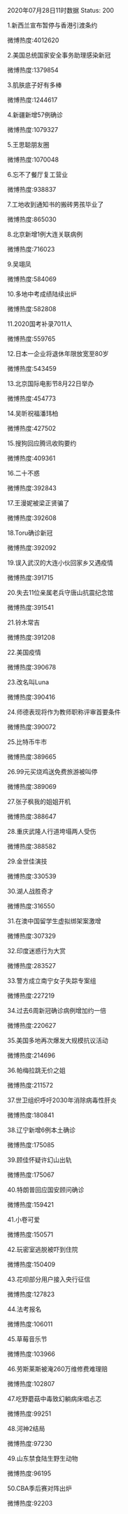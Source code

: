 2020年07月28日11时数据
Status: 200

1.新西兰宣布暂停与香港引渡条约

微博热度:4012620

2.美国总统国家安全事务助理感染新冠

微博热度:1379854

3.肌肤底子好有多棒

微博热度:1244617

4.新疆新增57例确诊

微博热度:1079327

5.王思聪朋友圈

微博热度:1070048

6.忘不了餐厅复工营业

微博热度:938837

7.工地收到通知书的搬砖男孩毕业了

微博热度:865030

8.北京新增1例大连关联病例

微博热度:716023

9.吴翊凤

微博热度:584069

10.多地中考成绩陆续出炉

微博热度:582808

11.2020国考补录7011人

微博热度:559765

12.日本一企业将退休年限放宽至80岁

微博热度:543459

13.北京国际电影节8月22日举办

微博热度:454773

14.吴昕祝福潘玮柏

微博热度:427502

15.搜狗回应腾讯收购要约

微博热度:409361

16.二十不惑

微博热度:392843

17.王漫妮被梁正贤骗了

微博热度:392608

18.Toru确诊新冠

微博热度:392092

19.误入武汉的大连小伙回家乡又遇疫情

微博热度:391715

20.失去11位亲属老兵守唐山抗震纪念馆

微博热度:391541

21.铃木常吉

微博热度:391208

22.美国疫情

微博热度:390678

23.改名叫Luna

微博热度:390416

24.师德表现将作为教师职称评审首要条件

微博热度:390072

25.比特币牛市

微博热度:389665

26.99元买烧鸡送免费旅游被叫停

微博热度:389069

27.张子枫我的姐姐开机

微博热度:388647

28.重庆武隆人行道垮塌两人受伤

微博热度:388582

29.金世佳演技

微博热度:330539

30.湖人战胜奇才

微博热度:316550

31.在澳中国留学生虚拟绑架案激增

微博热度:307329

32.印度迷惑行为大赏

微博热度:283527

33.警方成立南宁女子失踪专案组

微博热度:227219

34.过去6周新冠确诊病例增加约一倍

微博热度:220627

35.美国多地再次爆发大规模抗议活动

微博热度:214696

36.帕梅拉跳无价之姐

微博热度:211572

37.世卫组织呼吁2030年消除病毒性肝炎

微博热度:180841

38.辽宁新增6例本土确诊

微博热度:175085

39.顾佳怀疑许幻山出轨

微博热度:175067

40.特朗普回应国安顾问确诊

微博热度:159421

41.小卷可爱

微博热度:150571

42.玩密室逃脱被吓到住院

微博热度:150409

43.花呗部分用户接入央行征信

微博热度:127823

44.法考报名

微博热度:106011

45.草莓音乐节

微博热度:103966

46.劳斯莱斯被淹260万维修费难理赔

微博热度:102807

47.吃野蘑菇中毒致幻躺病床唱忐忑

微博热度:99251

48.河神2结局

微博热度:97230

49.山东禁食陆生野生动物

微博热度:96195

50.CBA季后赛对阵出炉

微博热度:92203

